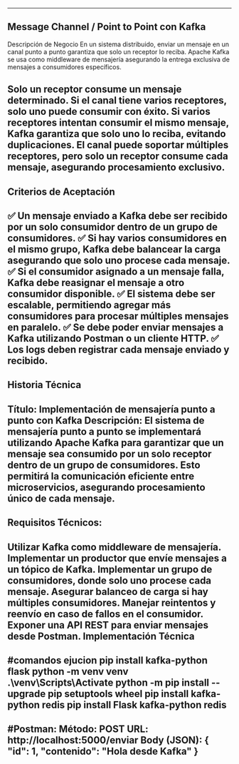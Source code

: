 ---------------------------------------
Message Channel / Point to Point con Kafka
---------------------------------------

Descripción de Negocio
En un sistema distribuido, enviar un mensaje en un canal punto a punto garantiza que solo un receptor lo reciba. Apache Kafka se usa como middleware de mensajería asegurando la entrega exclusiva de mensajes a consumidores específicos.

Solo un receptor consume un mensaje determinado.
Si el canal tiene varios receptores, solo uno puede consumir con éxito.
Si varios receptores intentan consumir el mismo mensaje, Kafka garantiza que solo uno lo reciba, evitando duplicaciones.
El canal puede soportar múltiples receptores, pero solo un receptor consume cada mensaje, asegurando procesamiento exclusivo.
---------------------------------------
Criterios de Aceptación
---------------------------------------
✅ Un mensaje enviado a Kafka debe ser recibido por un solo consumidor dentro de un grupo de consumidores.
✅ Si hay varios consumidores en el mismo grupo, Kafka debe balancear la carga asegurando que solo uno procese cada mensaje.
✅ Si el consumidor asignado a un mensaje falla, Kafka debe reasignar el mensaje a otro consumidor disponible.
✅ El sistema debe ser escalable, permitiendo agregar más consumidores para procesar múltiples mensajes en paralelo.
✅ Se debe poder enviar mensajes a Kafka utilizando Postman o un cliente HTTP.
✅ Los logs deben registrar cada mensaje enviado y recibido.
---------------------------------------
Historia Técnica
---------------------------------------
Título: Implementación de mensajería punto a punto con Kafka
Descripción:
El sistema de mensajería punto a punto se implementará utilizando Apache Kafka para garantizar que un mensaje sea consumido por un solo receptor dentro de un grupo de consumidores. Esto permitirá la comunicación eficiente entre microservicios, asegurando procesamiento único de cada mensaje.
---------------------------------------
Requisitos Técnicos:
---------------------------------------
Utilizar Kafka como middleware de mensajería.
Implementar un productor que envíe mensajes a un tópico de Kafka.
Implementar un grupo de consumidores, donde solo uno procese cada mensaje.
Asegurar balanceo de carga si hay múltiples consumidores.
Manejar reintentos y reenvío en caso de fallos en el consumidor.
Exponer una API REST para enviar mensajes desde Postman.
Implementación Técnica
---------------------------------------
#comandos ejucion
pip install kafka-python flask
python -m venv venv 
.\venv\Scripts\Activate
python -m pip install --upgrade pip setuptools wheel
pip install kafka-python redis
pip install Flask kafka-python redis
---------------------------------------
#Postman:
Método: POST
URL: http://localhost:5000/enviar
Body (JSON):
{
  "id": 1,
  "contenido": "Hola desde Kafka"
}
---------------------------------------